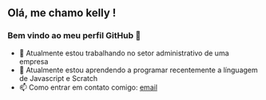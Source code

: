 ## Olá, me chamo kelly ! 
### Bem vindo ao meu perfil GitHub 👋
- 🔭 Atualmente estou trabalhando no setor administrativo de uma empresa 
- 🌱 Atualmente estou aprendendo a programar recentemente a línguagem de Javascript e Scratch
- 📫 Como entrar em contato comigo: [email](kellykbs1303@gmail.com)
